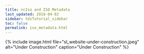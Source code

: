 ```yaml
---
title: ncIso and ISO Metadata
last_updated: 2018-04-02
sidebar: tdsTutorial_sidebar
toc: false
permalink: iso_metadata.html
---
```


{% include image.html file="sl_website-under-construction.jpeg" alt="Under Construction" caption="Under Construction" %}
